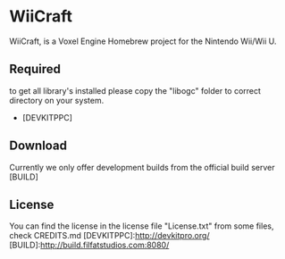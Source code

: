 WiiCraft
=========

WiiCraft, is a Voxel Engine Homebrew project for the Nintendo Wii/Wii U.

Required
-----------

to get all library's installed please copy the "libogc" folder to correct directory on your system.
* [DEVKITPPC]

Download
----
Currently we only offer development builds from the official build server
[BUILD]

License
----
You can find the license in the license file "License.txt" from some files, check CREDITS.md
[DEVKITPPC]:http://devkitpro.org/
[BUILD]:http://build.filfatstudios.com:8080/
